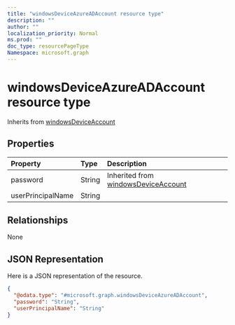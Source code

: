 ```yaml
---
title: "windowsDeviceAzureADAccount resource type"
description: ""
author: ""
localization_priority: Normal
ms.prod: ""
doc_type: resourcePageType
Namespace: microsoft.graph
---
```



# windowsDeviceAzureADAccount resource type




Inherits from [windowsDeviceAccount](../resources/windowsDeviceAccount.md)

## Properties
|Property|Type|Description|
|:---|:---|:---|
|password|String| Inherited from [windowsDeviceAccount](../resources/intune-devices-windowsDeviceAccount.md)|
|userPrincipalName|String||

## Relationships
None

## JSON Representation
Here is a JSON representation of the resource.
<!-- {
  "blockType": "resource",
  "@odata.type": "microsoft.graph.windowsDeviceAzureADAccount"
}
-->
``` json
{
  "@odata.type": "#microsoft.graph.windowsDeviceAzureADAccount",
  "password": "String",
  "userPrincipalName": "String"
}
```

